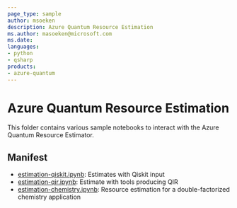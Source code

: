 ```yaml
---
page_type: sample
author: msoeken
description: Azure Quantum Resource Estimation
ms.author: masoeken@microsoft.com
ms.date:
languages:
- python
- qsharp
products:
- azure-quantum
---
```


# Azure Quantum Resource Estimation

This folder contains various sample notebooks to interact with the Azure Quantum Resource Estimator.

## Manifest

- [estimation-qiskit.ipynb](https://github.com/microsoft/azure-quantum-python/blob/main/samples/resource-estimator/estimation-qiskit.ipynb): Estimates with Qiskit input
- [estimation-qir.ipynb](https://github.com/microsoft/azure-quantum-python/blob/main/samples/resource-estimator/estimation-qir.ipynb): Estimate with tools producing QIR
- [estimation-chemistry.ipynb](https://github.com/microsoft/azure-quantum-python/blob/main/samples/resource-estimator/estimation-chemistry.ipynb): Resource estimation for a double-factorized chemistry application
